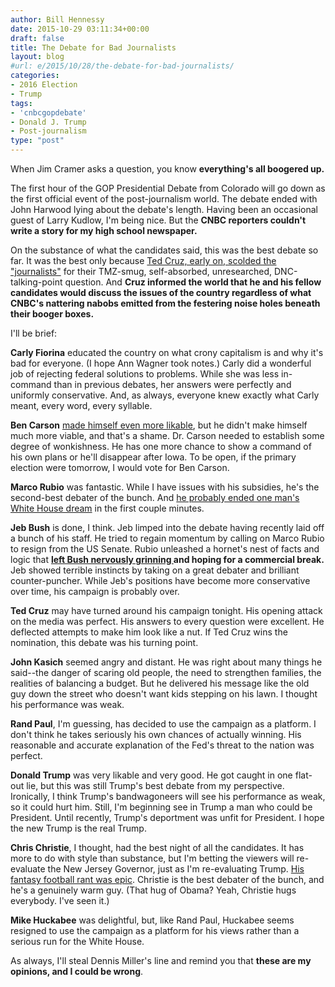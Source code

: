 ```yaml
---
author: Bill Hennessy
date: 2015-10-29 03:11:34+00:00
draft: false
title: The Debate for Bad Journalists
layout: blog
#url: e/2015/10/28/the-debate-for-bad-journalists/
categories:
- 2016 Election
- Trump
tags:
- 'cnbcgopdebate'
- Donald J. Trump
- Post-journalism
type: "post"
---
```


When Jim Cramer asks a question, you know **everything's all boogered up.**

The first hour of the GOP Presidential Debate from Colorado will go down as the first official event of the post-journalism world. The debate ended with John Harwood lying about the debate's length. Having been an occasional guest of Larry Kudlow, I'm being nice. But the **CNBC reporters couldn't write a story for my high school newspaper.**

On the substance of what the candidates said, this was the best debate so far. It was the best only because [Ted Cruz, early on, scolded the "journalists"](https://www.businessinsider.com/chris-christie-cnbc-debate-john-harwood-rude-2015-10) for their TMZ-smug, self-absorbed, unresearched, DNC-talking-point question. And **Cruz informed the world that he and his fellow candidates would discuss the issues of the country regardless of what CNBC's nattering nabobs emitted from the festering noise holes beneath their booger boxes.**

I'll be brief:

**Carly Fiorina** educated the country on what crony capitalism is and why it's bad for everyone. (I hope Ann Wagner took notes.) Carly did a wonderful job of rejecting federal solutions to problems. While she was less in-command than in previous debates, her answers were perfectly and uniformly conservative. And, as always, everyone knew exactly what Carly meant, every word, every syllable.

**Ben Carson** [made himself even more likable](https://www.businessinsider.com/ben-carson-debate-question-booed-cnbc-2015-10), but he didn't make himself much more viable, and that's a shame. Dr. Carson needed to establish some degree of wonkishness. He has one more chance to show a command of his own plans or he'll disappear after Iowa. To be open, if the primary election were tomorrow, I would vote for Ben Carson.

**Marco Rubio** was fantastic. While I have issues with his subsidies, he's the second-best debater of the bunch. And [he probably ended one man's White House dream](https://www.businessinsider.com/gop-debate-jeb-bush-v-marco-rubio-2015-10) in the first couple minutes.

**Jeb Bush** is done, I think. Jeb limped into the debate having recently laid off a bunch of his staff. He tried to regain momentum by calling on Marco Rubio to resign from the US Senate. Rubio unleashed a hornet's nest of facts and logic that **[left Bush nervously grinning ](https://www.businessinsider.com/jeb-bush-cnbc-debate-2015-10)and hoping for a commercial break.** Jeb showed terrible instincts by taking on a great debater and brilliant counter-puncher. While Jeb's positions have become more conservative over time, his campaign is probably over.

**Ted Cruz** may have turned around his campaign tonight. His opening attack on the media was perfect. His answers to every question were excellent. He deflected attempts to make him look like a nut. If Ted Cruz wins the nomination, this debate was his turning point.

**John Kasich** seemed angry and distant. He was right about many things he said--the danger of scaring old people, the need to strengthen families, the realities of balancing a budget. But he delivered his message like the old guy down the street who doesn't want kids stepping on his lawn. I thought his performance was weak.

**Rand Paul**, I'm guessing, has decided to use the campaign as a platform. I don't think he takes seriously his own chances of actually winning. His reasonable and accurate explanation of the Fed's threat to the nation was perfect.

**Donald Trump** was very likable and very good. He got caught in one flat-out lie, but this was still Trump's best debate from my perspective. Ironically, I think Trump's bandwagoneers will see his performance as weak, so it could hurt him. Still, I'm beginning see in Trump a man who could be President. Until recently, Trump's deportment was unfit for President. I hope the new Trump is the real Trump.

**Chris Christie**, I thought, had the best night of all the candidates. It has more to do with style than substance, but I'm betting the viewers will re-evaluate the New Jersey Governor, just as I'm re-evaluating Trump. [His fantasy football rant was epic](https://www.businessinsider.com/chris-christie-cnbc-debate-john-harwood-rude-2015-10). Christie is the best debater of the bunch, and he's a genuinely warm guy. (That hug of Obama? Yeah, Christie hugs everybody. I've seen it.)

**Mike Huckabee** was delightful, but, like Rand Paul, Huckabee seems resigned to use the campaign as a platform for his views rather than a serious run for the White House.

As always, I'll steal Dennis Miller's line and remind you that **these are my opinions, and I could be wrong**.
